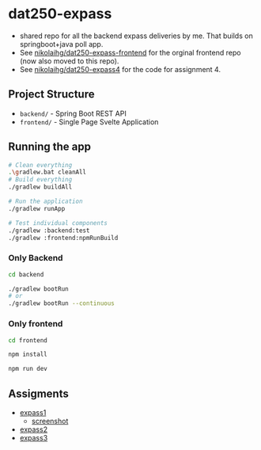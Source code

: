 # dat250-expass
- shared repo for all the backend expass deliveries by me. That builds on springboot+java poll app.
- See [nikolaihg/dat250-expass-frontend](https://github.com/nikolaihg/dat250-expass-frontend) for the orginal frontend repo (now also moved to this repo).
- See [nikolaihg/dat250-expass4](https://github.com/nikolaihg/dat250-expass4) for the code for assignment 4.

## Project Structure
- `backend/` - Spring Boot REST API
- `frontend/` - Single Page Svelte Application

## Running the app
```bash
# Clean everything 
.\gradlew.bat cleanAll
# Build everything
./gradlew buildAll

# Run the application
./gradlew runApp

# Test individual components
./gradlew :backend:test
./gradlew :frontend:npmRunBuild
```
### Only Backend
```bash
cd backend

./gradlew bootRun
# or
./gradlew bootRun --continuous
```
### Only frontend
```bash
cd frontend

npm install

npm run dev
```

## Assigments
- [expass1](dat250-expass1.md)
  - [screenshot](screenshots/expass1/Screenshot%202025-08-29%20172414.png)
- [expass2](dat250-expass2.md)
- [expass3](dat250-expass3.md)
